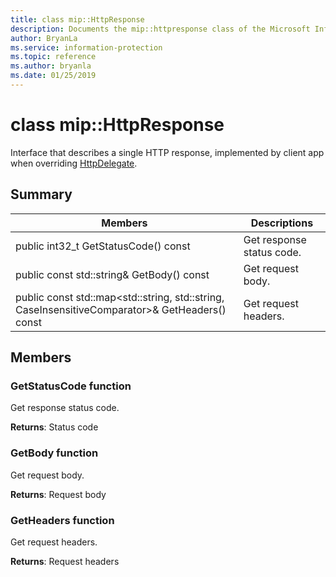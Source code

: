 ```yaml
---
title: class mip::HttpResponse 
description: Documents the mip::httpresponse class of the Microsoft Information Protection (MIP) SDK.
author: BryanLa
ms.service: information-protection
ms.topic: reference
ms.author: bryanla
ms.date: 01/25/2019
---
```


# class mip::HttpResponse 
Interface that describes a single HTTP response, implemented by client app when overriding [HttpDelegate](class_mip_httpdelegate.md).
  
## Summary
 Members                        | Descriptions                                
--------------------------------|---------------------------------------------
public int32_t GetStatusCode() const  |  Get response status code.
public const std::string& GetBody() const  |  Get request body.
public const std::map\<std::string, std::string, CaseInsensitiveComparator\>& GetHeaders() const  |  Get request headers.
  
## Members
  
### GetStatusCode function
Get response status code.

  
**Returns**: Status code
  
### GetBody function
Get request body.

  
**Returns**: Request body
  
### GetHeaders function
Get request headers.

  
**Returns**: Request headers